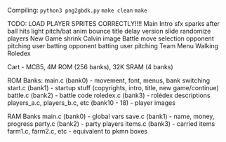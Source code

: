 Compiling:
    `python3 png2gbdk.py`
    `make clean`
    `make`

TODO:
    LOAD PLAYER SPRITES CORRECTLY!!!!
    Main
    Intro
        sfx
        sparks after ball hits light
        pitch/bat anim
        bounce title
        delay version slide
        randomize players
    New Game
        shrink Calvin image
    Battle
        move selection
        opponent pitching
        user batting
        opponent batting
        user pitching
    Team Menu
    Walking
    Roledex

Cart - MCB5, 4M ROM (256 banks), 32K SRAM (4 banks)

ROM Banks:
    main.c (bank0) - movement, font, menus, bank switching
    start.c (bank1) - startup stuff (copyrights, intro, title, new game/continue)
    battle.c (bank2) - battle code
    roledex.c (bank3) - rolédex descriptions
    players_a.c, players_b.c, etc (bank10 - 18) - player images

RAM Banks
    main.c (bank0) - global vars
    save.c (bank1) - name, money, progress
    party.c (bank2) - party players
    items.c (bank3) - carried items
    farm1.c, farm2.c, etc - equivalent to pkmn boxes